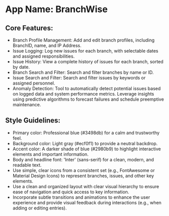 # **App Name**: BranchWise

## Core Features:

- Branch Profile Management: Add and edit branch profiles, including BranchID, name, and IP Address.
- Issue Logging: Log new issues for each branch, with selectable dates and assigned responsibilities.
- Issue History: View a complete history of issues for each branch, sorted by date.
- Branch Search and Filter: Search and filter branches by name or ID.
- Issue Search and Filter: Search and filter issues by keywords or assigned personnel.
- Anomaly Detection: Tool to automatically detect potential issues based on logged data and system performance metrics. Leverage insights using predictive algorithms to forecast failures and schedule preemptive maintenance.

## Style Guidelines:

- Primary color: Professional blue (#3498db) for a calm and trustworthy feel.
- Background color: Light gray (#ecf0f1) to provide a neutral backdrop.
- Accent color: A darker shade of blue (#2980b9) to highlight interactive elements and important information.
- Body and headline font: 'Inter' (sans-serif) for a clean, modern, and readable text.
- Use simple, clear icons from a consistent set (e.g., FontAwesome or Material Design Icons) to represent branches, issues, and other key elements.
- Use a clean and organized layout with clear visual hierarchy to ensure ease of navigation and quick access to key information.
- Incorporate subtle transitions and animations to enhance the user experience and provide visual feedback during interactions (e.g., when adding or editing entries).